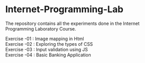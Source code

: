 # Internet-Programming-Lab
The repository contains all the experiments done in the Internet Programming Laboratory Course.

Exercise -01 : Image mapping in Html <br/>
Exercise -02 : Exploring the types of CSS <br/>
Exercise -03 : Input validation using JS <br />
Exercise -04 : Basic Banking Application 
